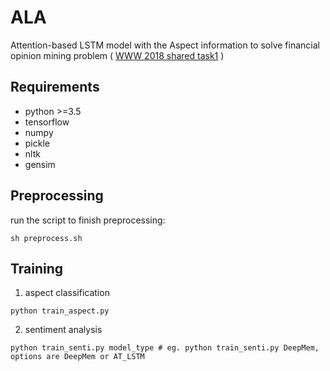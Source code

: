 # ALA
Attention-based LSTM model with the Aspect information to solve financial opinion mining problem ( [WWW 2018 shared task1](https://sites.google.com/view/fiqa/home) )

## Requirements
- python >=3.5 
- tensorflow 
- numpy
- pickle
- nltk
- gensim

## Preprocessing
run the script to finish preprocessing:
```
sh preprocess.sh
```

## Training
1. aspect classification
```
python train_aspect.py
```
2. sentiment analysis
```
python train_senti.py model_type # eg. python train_senti.py DeepMem, options are DeepMem or AT_LSTM
```

